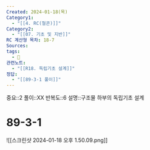 ```yaml
---
Created: 2024-01-18(목)
Category1:
  - "[[4. RC(철콘)]]"
Category2:
  - "[[07. 기초 및 지반]]"
RC 계산형 목차: 18-7
Sources: 
tags:
  - 🧮
관련노트:
  - "[[R18. 독립기초 설계]]"
정답:
  - "[[89-3-1 풀이]]"
---
```

중요::2
풀이::XX
반복도::6
설명::구조물 하부의 독립기초 설계

#  89-3-1

![[스크린샷 2024-01-18 오후 1.50.09.png]]